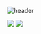 ![header](https://capsule-render.vercel.app/api?type=cylinder&color=FCF3CF&height=100&section=header&text=duck-ayoung&fontColor=82E0AA&fontSize=50)

<!--
**duck-ayoung/duck-ayoung** is a ✨ _special_ ✨ repository because its `README.md` (this file) appears on your GitHub profile.

Here are some ideas to get you started:

- 🔭 I’m currently working on ...
- 🌱 I’m currently learning ...
- 👯 I’m looking to collaborate on ...
- 🤔 I’m looking for help with ...
- 💬 Ask me about ...
- 📫 How to reach me: ...
- 😄 Pronouns: ...
- ⚡ Fun fact: ...
-->
<p>
  <a href="https://miracle-sally.tistory.com/" target="_blank"><img src="https://img.shields.io/badge/Blog-DD0B78?style=flat-square&logo=GitHub%20Sponsors&logoColor=white"/></a>
  <a href="mailto:duck.ayoung@gmail.com" target="_blank"><img src="https://img.shields.io/badge/duck.ayoung@gmail.com-EA4335?style=flat-square&logo=Gmail&logoColor=white"/></a>
</p>

